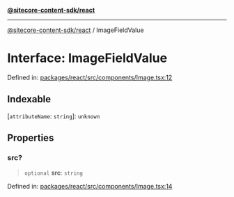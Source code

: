 [**@sitecore-content-sdk/react**](../README.md)

***

[@sitecore-content-sdk/react](../README.md) / ImageFieldValue

# Interface: ImageFieldValue

Defined in: [packages/react/src/components/Image.tsx:12](https://github.com/Sitecore/xmc-jss-dev/blob/a044b326cf7fdf7e220ec3cd173873f1315ba099/packages/react/src/components/Image.tsx#L12)

## Indexable

\[`attributeName`: `string`\]: `unknown`

## Properties

### src?

> `optional` **src**: `string`

Defined in: [packages/react/src/components/Image.tsx:14](https://github.com/Sitecore/xmc-jss-dev/blob/a044b326cf7fdf7e220ec3cd173873f1315ba099/packages/react/src/components/Image.tsx#L14)
